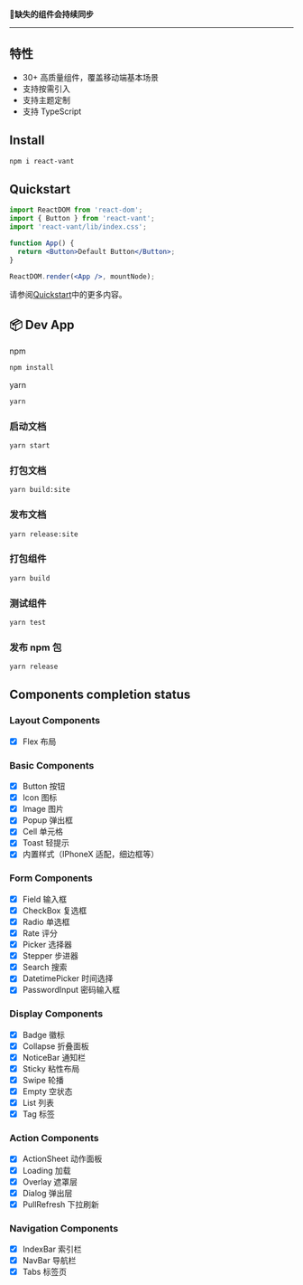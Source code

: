 👼**缺失的组件会持续同步**

<hr />

## 特性

- 30+ 高质量组件，覆盖移动端基本场景
- 支持按需引入
- 支持主题定制
- 支持 TypeScript

## Install

```bash
npm i react-vant
```

## Quickstart

```jsx
import ReactDOM from 'react-dom';
import { Button } from 'react-vant';
import 'react-vant/lib/index.css';

function App() {
  return <Button>Default Button</Button>;
}

ReactDOM.render(<App />, mountNode);
```

请参阅[Quickstart](https://3lang3.github.io/react-vant/#/zh-CN/)中的更多内容。

## 📦 Dev App

npm

```bash
npm install
```

yarn

```bash
yarn
```

### 启动文档

```bash
yarn start
```

### 打包文档

```bash
yarn build:site
```

### 发布文档

```bash
yarn release:site
```

### 打包组件

```bash
yarn build
```

### 测试组件

```bash
yarn test
```

### 发布 npm 包

```bash
yarn release
```

## Components completion status

### Layout Components

- [x] Flex 布局

### Basic Components

- [x] Button 按钮
- [x] Icon 图标
- [x] Image 图片
- [x] Popup 弹出框
- [x] Cell 单元格
- [x] Toast 轻提示
- [x] 内置样式（IPhoneX 适配，细边框等）

### Form Components

- [x] Field 输入框
- [x] CheckBox 复选框
- [x] Radio 单选框
- [x] Rate 评分
- [x] Picker 选择器
- [x] Stepper 步进器
- [x] Search 搜索
- [x] DatetimePicker 时间选择
- [x] PasswordInput 密码输入框

### Display Components

- [x] Badge 徽标
- [x] Collapse 折叠面板
- [x] NoticeBar 通知栏
- [x] Sticky 粘性布局
- [x] Swipe 轮播
- [x] Empty 空状态
- [x] List 列表
- [x] Tag 标签

### Action Components

- [x] ActionSheet 动作面板
- [x] Loading 加载
- [x] Overlay 遮罩层
- [x] Dialog 弹出层
- [x] PullRefresh 下拉刷新

### Navigation Components

- [x] IndexBar 索引栏
- [x] NavBar 导航栏
- [x] Tabs 标签页
